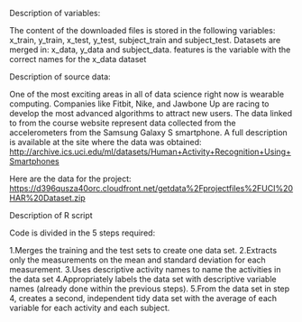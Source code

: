Description of variables:

The content of the downloaded files is stored in the following variables: x_train, y_train, x_test, y_test, subject_train and subject_test.
Datasets are merged in: x_data, y_data and subject_data.
features is the variable with the correct names for the x_data dataset

Description of source data:

One of the most exciting areas in all of data science right now is wearable computing. Companies like Fitbit, Nike, and Jawbone Up
are racing to develop the most advanced algorithms to attract new users. 
The data linked to from the course website represent data collected from the accelerometers from the Samsung Galaxy S smartphone.
A full description is available at the site where the data was obtained:
http://archive.ics.uci.edu/ml/datasets/Human+Activity+Recognition+Using+Smartphones

Here are the data for the project:
https://d396qusza40orc.cloudfront.net/getdata%2Fprojectfiles%2FUCI%20HAR%20Dataset.zip

Description of R script

Code is divided in the 5 steps required:

1.Merges the training and the test sets to create one data set.
2.Extracts only the measurements on the mean and standard deviation for each measurement.
3.Uses descriptive activity names to name the activities in the data set
4.Appropriately labels the data set with descriptive variable names (already done within the previous steps).
5.From the data set in step 4, creates a second, independent tidy data set with the average of each variable for each activity and each subject.
